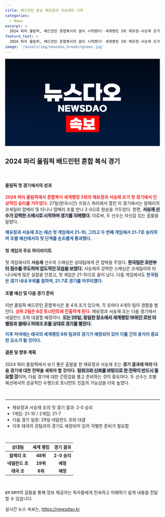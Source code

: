 ```yaml
---
title: 배드민턴 완승 채유정과 서승재의 기적
categories:
  - News
excerpt: >
  2024 파리 올림픽, 배드민턴 혼합복식의 꿈이 시작됐다! 세계랭킹 3위 채유정-서승재 조가 알제리를 제압하며 완벽한 출발을 알렸다. 다음 경기에서의 성과가 기대되는 이들의 행보를 주목하라!
feature_text: >
  2024 파리 올림픽, 배드민턴 혼합복식의 꿈이 시작됐다! 세계랭킹 3위 채유정-서승재 조가 알제리를 제압하며 완벽한 출발을 알렸다. 다음 경기에서의 성과가 기대되는 이들의 행보를 주목하라!
image: '/assets/img/newsdao_breakingnews.jpg'
---
```


<p><img src="/assets/img/newsdao_breakingnews.jpg" alt="koreaapp 속보" /></p>

<h2 data-ke-size="size26">2024 파리 올림픽 배드민턴 혼합 복식 경기</h2>

<p data-ke-size="size16">
&nbsp;
</p>

<h4>올림픽 첫 경기에서의 성과</h4>

<p><b><span style="color: #ee2323;">2024 파리 올림픽에서 혼합복식 세계랭킹 3위의 채유정과 서승재 조가 첫 경기에서 인상적인 승리를 거두었다.</span></b> 27일(한국시간) 프랑스 파리에서 열린 이 경기에서는 알제리의 코세일라 맘메리 및 타니나 맘메리 조를 만나 2-0으로 완승을 거두었다. 한편, <b><span style="background-color: #21538527;">서승재 선수가 강력한 스매시로 시작하며 경기를 지배했다.</span></b> 이로써, 두 선수는 자신감 있는 출발을 알렸다.</p>

<p><b><span style="color: #1a5490;">채유정과 서승재 조는 예선 첫 게임에서 21-10, 그리고 두 번째 게임에서 21-7로 승리하며 조별 예선에서의 첫 단계를 순조롭게 통과했다.</span></b></p>

<h4>첫 게임의 주요 하이라이트</h4>

<p>첫 게임에서의 <b>서승재</b> 선수의 스매싱은 상대팀에게 큰 압박을 주었다. <b><span style="background-color: #21538527;">한국팀은 초반부터 점수를 주도하며 압도적인 모습을 보였다.</span></b> 서승재의 강력한 스매싱은 코세일라와 타니나에게 많은 실점을 안겼고, 첫 게임은 21-10으로 끝이 났다. 다음 게임에서도 <b><span style="color: #1a5490;">한국팀은 경기 내내 우위를 점하며, 21-7로 경기를 마무리했다.</span></b></p>

<h4>조별 예선 및 다음 경기 준비</h4>

<p>이번 올림픽 배드민턴 혼합복식은 총 4개 조가 있으며, 각 조마다 4개의 팀이 경합을 벌인다. <b><span style="color: #ee2323;">상위 2팀은 8강 토너먼트에 진출하게 된다.</span></b> 채유정과 서승재 조는 다음 경기에서 네덜란드 조와 대결할 예정이다. <b><span style="background-color: #21538527;">오는 29일, 동일한 장소에서 세계랭킹 19위인 로빈 타벨링과 셀레나 피에크 조를 상대로 경기를 펼친다.</span></b></p>

<p><b><span style="color: #1a5490;">이후 저녁에는 태국의 세계랭킹 6위 팀과의 경기가 예정되어 있어 이틀 간의 휴식이 중요한 요소가 될 것이다.</span></b></p>

<h4>결론 및 향후 계획</h4>

<p>2024 파리 올림픽에서 보기 좋은 출발을 한 채유정과 서승재 조는 <b>경기 결과에 따라 다음 경기에 대한 전략을 세워야 할 것이다.</b> <b><span style="background-color: #21538527;">팀워크와 신뢰를 바탕으로 한 전략이 반드시 필요할 것</span></b>이며, 다음 경기에 대한 긴장감을 풀고 준비하는 것이 중요하다. 두 선수는 조별 예선에서의 성공적인 수행으로 토너먼트 진출의 가능성을 더욱 높였다. </p>

<p data-ke-size="size16">
&nbsp;
</p>

<hr size="1" noshade style="background-color: #000000;"/>

<ul>
    <li>채유정과 서승재 조의 첫 경기 결과: 2-0 승리</li>
    <li>1게임: 21-10 / 2게임: 21-7</li>
    <li>다음 경기 일정: 29일 네덜란드 조와 대결</li>
    <li>이후 태국의 강팀과의 경기도 예정되어 있어 각별한 준비가 필요함</li>
</ul>

<p data-ke-size="size16">
&nbsp;
</p>

<table style="width: 100%; border-collapse: collapse;">
    <thead>
        <tr>
            <th style="text-align: center; height: 17px;"><b>상대팀</b></th>
            <th style="text-align: center; height: 17px;"><b>세계 랭킹</b></th>
            <th style="text-align: center; height: 17px;"><b>경기 결과</b></th>
        </tr>
    </thead>
    <tbody>
        <tr>
            <td style="text-align: center; height: 17px;"><b>알제리 조</b></td>
            <td style="text-align: center; height: 17px;"><b>48위</b></td>
            <td style="text-align: center; height: 17px;"><b>2-0 승리</b></td>
        </tr>
        <tr>
            <td style="text-align: center; height: 17px;"><b>네덜란드 조</b></td>
            <td style="text-align: center; height: 17px;"><b>19위</b></td>
            <td style="text-align: center; height: 17px;"><b>예정</b></td>
        </tr>
        <tr>
            <td style="text-align: center; height: 17px;"><b>태국 조</b></td>
            <td style="text-align: center; height: 17px;"><b>6위</b></td>
            <td style="text-align: center; height: 17px;"><b>예정</b></td>
        </tr>
    </tbody>
</table>

<p data-ke-size="size16">
&nbsp;
</p> 

<p>इस प्रकार의 글들을 통해 정보 제공자는 독자들에게 친숙하고 이해하기 쉽게 내용을 전달할 수 있습니다.</p>
실시간 뉴스 속보는, <a href="https://newsdao.kr" rel="dofollow">https://newsdao.kr</a>


